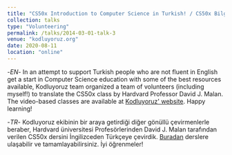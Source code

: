 ```yaml
---
title: "CS50x Introduction to Computer Science in Turkish! / CS50x Bilgisayar Bilimlerine Giriş dersi artık Türkçe!"
collection: talks
type: "Volunteering"
permalink: /talks/2014-03-01-talk-3
venue: "kodluyoruz.org"
date: 2020-08-11
location: "online"
---
```


-<i>EN</i>- In an attempt to support Turkish people who are not fluent in English get a start in Computer Science education with some of the best resources available, Kodluyoruz team organized a team of volunteers (including myself!) to translate the CS50x class by Hardvard Professor David J. Malan. The video-based classes are available at [Kodluyoruz' website](https://courses.kodluyoruz.org/). Happy learning!

-<i>TR</i>- Kodluyoruz ekibinin bir araya getirdiği diğer gönüllü çevirmenlerle beraber, Hardvard üniversitesi Profesörlerinden David J. Malan tarafından verilen CS50x dersini İngilizceden Türkçeye çevirdik. [Buradan](https://courses.kodluyoruz.org/) derslere ulaşabilir ve tamamlayabilirsiniz. İyi öğrenmeler!
